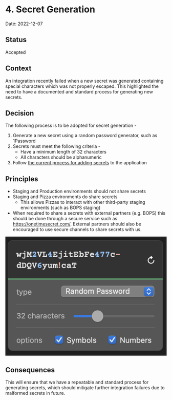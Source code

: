 # 4. Secret Generation

Date: 2022-12-07

## Status

Accepted

## Context

An integration recently failed when a new secret was generated containing special characters which was not properly escaped. This highlighted the need to have a documented and standard process for generating new secrets.

## Decision

The following process is to be adopted for secret generation - 

1. Generate a new secret using a random password generator, such as 1Password
2. Secrets must meet the following criteria - 
   * Have a minimum length of 32 characters
   * All characters should be alphanumeric
3. Follow [the current process for adding secrets](https://github.com/theopensystemslab/planx-new/blob/main/doc/how-to/how-to-add-a-secret.md) to the application

## Principles
- Staging and Production environments should not share secrets
- Staging and Pizza environments do share secrets
  - This allows Pizzas to interact with other third-party staging environments (such as BOPS staging)
- When required to share a secrets with external partners (e.g. BOPS) this should be done through a secure service such as https://onetimesecret.com/. External partners should also be encouraged to use secure channels to share secrets with us.

![1Password "Create Password" tool](./img/0004-secret-generation.png)


## Consequences

This will ensure that we have a repeatable and standard process for generating secrets, which should mitigate further integration failures due to malformed secrets in future.
